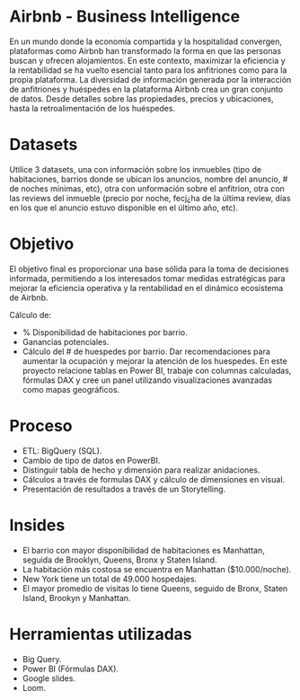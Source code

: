 # Airbnb - Business Intelligence

 En un mundo donde la economía compartida y la hospitalidad convergen, plataformas como Airbnb han transformado la forma en que las personas buscan y ofrecen alojamientos. En este contexto, maximizar la eficiencia y la rentabilidad se ha vuelto esencial tanto para los anfitriones como para la propia plataforma.
 La diversidad de información generada por la interacción de anfitriones y huéspedes en la plataforma Airbnb crea un gran conjunto de datos. Desde detalles sobre las propiedades, precios y ubicaciones, hasta la retroalimentación de los huéspedes.

# Datasets

 Utilice 3 datasets, una con información sobre los inmuebles (tipo de habitaciones, barrios donde se ubican los anuncios, nombre del anuncio, # de noches mínimas, etc), otra con unformación sobre el anfitrion, otra con las reviews del inmueble (precio por noche, fecj¿ha de la última review, días en los que el anuncio estuvo disponible en el último año, etc).

# Objetivo

El objetivo final es proporcionar una base sólida para la toma de decisiones informada, permitiendo a los interesados tomar medidas estratégicas para mejorar la eficiencia operativa y la rentabilidad en el dinámico ecosistema de Airbnb.

Cálculo de:
- % Disponibilidad de habitaciones por barrio.
- Ganancias potenciales.
- Cálculo del # de huespedes por barrio.
Dar recomendaciones para aumentar la ocupación y mejorar la atención de los huespedes.
En este proyecto relacione tablas en Power BI, trabaje con columnas calculadas, fórmulas DAX y cree un panel utilizando visualizaciones avanzadas como mapas geográficos.

# Proceso

- ETL: BigQuery (SQL).
- Cambio de tipo de datos en PowerBI.
- Distinguir tabla de hecho y dimensión para realizar anidaciones.
- Cálculos a través de formulas DAX y cálculo de dimensiones en visual.
- Presentación de resultados a través de un Storytelling.

# Insides

- El barrio con mayor disponibilidad de habitaciones es Manhattan, seguida de Brooklyn, Queens, Bronx y Staten Island.
- La habitación más costosa se encuentra en Manhattan ($10.000/noche).
- New York tiene un total de 49.000 hospedajes.
- El mayor promedio de visitas lo tiene Queens, seguido de Bronx, Staten Island, Brookyn y Manhattan.

# Herramientas utilizadas

- Big Query.
- Power BI (Fórmulas DAX).
- Google slides.
- Loom.
